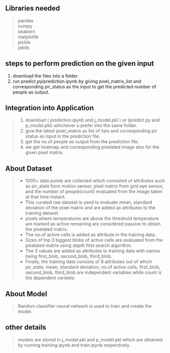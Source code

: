 ## Libraries needed
> pandas<br>
> numpy<br>
> seaborn<br>
> matplotlib<br>
> pickle<br>
> joblib<br>

## steps to perform prediction on the given input
1) download the files into a folder.
2) run predict.py/prediction.ipynb by giving pixel_matrix_list and corresponding pir_status as the input to get the predicted number of people as output.

## Integration into Application
> 1) download ( prediction.ipynb and j_model.pkl ) or (predict.py and p_model.pkl) whichever u prefer into the same folder.
> 2) give the latest  pixel_matrix as list of lists and corresponding pir status as input in the prediction file.
> 3) get the no.of people as output from the prediction file.
> 4) we get heatmap and corresponding pixelated image also for the given pixel matrix.

## About Dataset
> - 1000+ data points are collected which consisted of attributes such as pir_state from motion sensor, pixel matrix from grid eye sensor, and the number of people(count) evaluated from the image taken at that time instant.<br>
> - This curated raw dataset is used to evaluate mean, standard deviation of the pixel matrix and are added as attributes to the training dataset.<br>
> - pixels where temperatures are above the threshold temperature are marked as active  remaining are considered passive to obtain the pixelated matrix.<br>
> - The no.of active cells is added as attribute in the training data.<br>
> - Sizes of top 3 biggest blobs of active cells are evaluated from the pixelated matrix using depth first search algorithm.<br>
> - The 3 values are added as attributes to training data with names being first_blob, second_blob, third_blob.<br>
> - Finally, the training data consists of 8 attributes out of which pir_state, mean, standard deviation, no.of active cells, first_blob, second_blob, third_blob are independent variables while count is the dependent variable.<br>

## About Model
> Random classifier neural network is used to train and create the model.<br>
> 
> 

## other details
> models are stored in j_model.pkl and p_model.pkl which are obtained by running training.ipynb and train.ipynb respectively.

